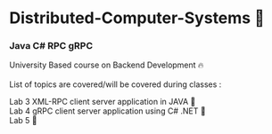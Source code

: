 # Distributed-Computer-Systems 🎯
<h3>Java  C#  RPC  gRPC</h3>
University Based course on Backend Development 🔥<br>
<br>
List of topics are covered/will be covered during classes :
<br>

Lab 3 XML-RPC client server application in JAVA 📂<br>
Lab 4 gRPC client server application using C# .NET 📗<br>
Lab 5 🎒<br>
